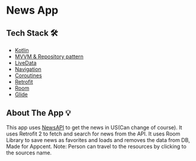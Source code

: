 # News App

## Tech Stack :hammer_and_wrench:
- [Kotlin](https://kotlinlang.org/)
- [MVVM & Repository pattern](https://developer.android.com/jetpack/docs/guide#overview)
- [LiveData](https://developer.android.com/topic/libraries/architecture/livedata)
- [Navigation](https://developer.android.com/guide/navigation)
- [Coroutines](https://kotlinlang.org/docs/coroutines-guide.html) 
- [Retrofit](https://square.github.io/retrofit/)
- [Room](https://developer.android.com/training/data-storage/room) 
- [Glide](https://github.com/bumptech/glide)

## About The App :bulb:
This app uses [NewsAPI](https://newsapi.org/) to get the news in US(Can change of course). It uses Retrofit 2 to fetch and search for news from the API.
It uses Room Library to save news as favorites and loads and removes the data from DB, 
Made for Appcent.
Note: Person can travel to the resources by clicking to the sources name.


